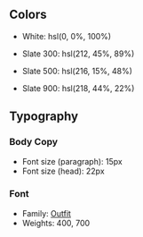 ## Colors

- White: hsl(0, 0%, 100%)

- Slate 300: hsl(212, 45%, 89%)
- Slate 500: hsl(216, 15%, 48%)
- Slate 900: hsl(218, 44%, 22%)

## Typography

### Body Copy

- Font size (paragraph): 15px
- Font size (head): 22px

### Font

- Family: [Outfit](https://fonts.google.com/specimen/Outfit)
- Weights: 400, 700


